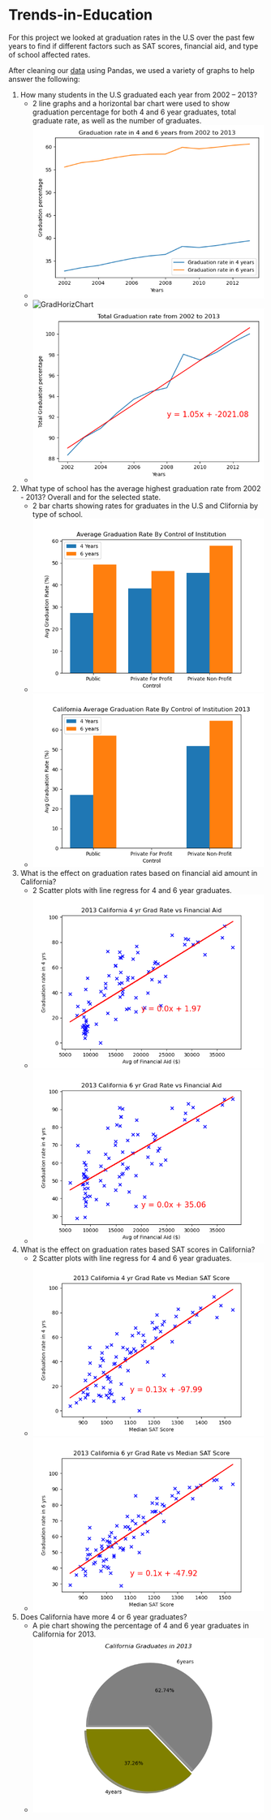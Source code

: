 # Trends-in-Education
For this project we looked at graduation rates in the U.S over the past few years to find if different factors such as SAT scores, financial aid, and type of school affected rates.

After cleaning our [data](datacleaning.ipynb) using Pandas, we used a variety of graphs to help answer the following:
1. How many students in the U.S graduated each year from 2002 – 2013?
   - 2 line graphs and a horizontal bar chart were used to show graduation percentage for both 4 and 6 year graduates, total graduate rate, as well as the number of graduates.
   - ![GradLineChart](/Images/Graduation_rate_in_4_and_6_years_from_2002_to_2013.png)
   - ![GradHorizChart](https://user-images.githubusercontent.com/85084734/145490705-ed007a10-1459-47df-b97f-a988a4a2e5fc.png)
   - ![TotalGradLine](Images/Total_Graduation_rate_from_2002_to_2013.png)
2. What type of school has the average highest graduation rate from 2002 - 2013? Overall and for the selected state.
   - 2 bar charts showing rates for graduates in the U.S and Clifornia by type of school. 
   - ![TypeUSGradBar](Images/Average_Graduation_Rate_By_Control_of_Institution.png)
   - ![CATypeGradBar](Images/CaliforniaAverageGraduationRateByControlOfInstitution2013.png)
3. What is the effect on graduation rates based on financial aid amount in California?
   - 2 Scatter plots with line regress for 4 and 6 year graduates. 
   - ![FA4YearGraph](Images/California_4_yr_Grad_Rate_vs_Financial_Aid.png)
   - ![FA6YearGraph](Images/California_6_yr_Grad_Rate_vs_Financial_Aid.png)
4. What is the effect on graduation rates based SAT scores in California?
   - 2 Scatter plots with line regress for 4 and 6 year graduates.
   - ![SAT4YearGraph](Images/California_4_yr_Grad_Rate_vs_Median_SAT_Score.png)
   - ![SAT6YearGraph](Images/California_6_yr_Grad_Rate_vs_Median_SAT_Score.png)
5. Does California have more 4 or 6 year graduates?
   - A pie chart showing the percentage of 4 and 6 year graduates in California for 2013.
   - ![CAGradPercentage](Images/CaliforniaGraduatesPie.png)
